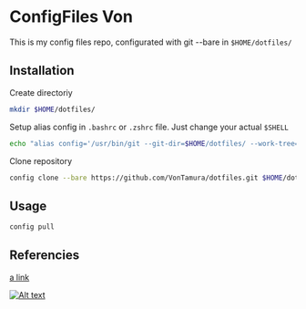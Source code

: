 # ConfigFiles Von

This is my config files repo, configurated with git --bare in ```$HOME/dotfiles/```

## Installation
Create directoriy
```bash
mkdir $HOME/dotfiles/
```
Setup alias config in ```.bashrc``` or ```.zshrc``` file. Just change your actual ```$SHELL```
```bash
echo "alias config='/usr/bin/git --git-dir=$HOME/dotfiles/ --work-tree=$HOME'" >> $HOME/.zshrc
```
Clone repository
```bash
config clone --bare https://github.com/VonTamura/dotfiles.git $HOME/dotfiles/
```
## Usage
```bash
config pull
```


## Referencies
[a link](https://www.atlassian.com/git/tutorials/dotfiles)

[![Alt text](https://img.youtube.com/vi/tBoLDpTWVOM/0.jpg)](https://www.youtube.com/watch?v=tBoLDpTWVOM)

